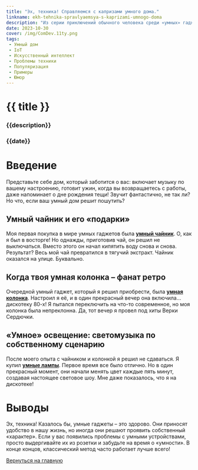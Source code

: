 ```yaml
---
title: "Эх, техника! Справляемся с капризами умного дома."
linkname: ekh-tehnika-spravlyaemsya-s-kaprizami-umnogo-doma
description: "Из серии приключений обычного человека среди «умных» гаджетов."
date: 2023-10-30
cover: /img/ComDev.11ty.png
tags: 
 - Умный дом
 - IoT
 - Искусственный интеллект
 - Проблемы техники
 - Популяризация
 - Примеры
 - Юмор
---
```


# {{ title }}
### {{description}}
### {{date}}

# Введение

Представьте себе дом, который заботится о вас: включает музыку по вашему настроению, готовит ужин, когда вы возвращаетесь с работы, даже напоминает о дне рождения тещи! Звучит фантастично, не так ли? Но что, если ваш умный дом решит пошутить?

## Умный чайник и его «подарки»

Моя первая покупка в мире умных гаджетов была **[умный чайник](/)**. О, как я был в восторге! Но однажды, приготовив чай, он решил не выключаться. Вместо этого он начал кипятить воду снова и снова. Результат? Весь мой чай превратился в тягучий экстракт. Чайник оказался на улице. Буквально.

## Когда твоя умная колонка – фанат ретро

Очередной умный гаджет, который я решил приобрести, была **[умная колонка](/)**. Настроил я её, и в один прекрасный вечер она включила… дискотеку 80-х! Я пытался переключить на что-то современное, но моя колонка была непреклонна. Да, тот вечер я провел под хиты Верки Сердючки.

## «Умное» освещение: светомузыка по собственному сценарию

После моего опыта с чайником и колонкой я решил не сдаваться. Я купил **[умные лампы](/)**. Первое время все было отлично. Но в один прекрасный момент, они начали менять цвет каждые пять минут, создавая настоящее световое шоу. Мне даже показалось, что я на дискотеке!

# Выводы

Эх, техника! Казалось бы, умные гаджеты – это здорово. Они приносят удобство в нашу жизнь, но иногда они решают проявить собственный «характер». Если у вас появились проблемы с умными устройствами, просто выдергивайте их из розетки и забудьте на время о «умности». В конце концов, классический метод часто работает лучше всего!

[Вернуться на главную](/)